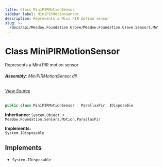 ```yaml
---
title: Class MiniPIRMotionSensor
sidebar_label: MiniPIRMotionSensor
description: Represents a Mini PIR motion sensor
slug: >-
  /docs/api/Meadow.Foundation.Grove/Meadow.Foundation.Grove.Sensors.Motion/MiniPIRMotionSensor
---
```

# Class MiniPIRMotionSensor
Represents a Mini PIR motion sensor

###### **Assembly**: MiniPIRMotionSensor.dll
###### [View Source](https://github.com/WildernessLabs/Meadow.Foundation.Grove.git/blob/develop/Source/MiniPIRMotionSensor/Driver/MiniPIRMotionSensor.cs#L10)
```csharp title="Declaration"
public class MiniPIRMotionSensor : ParallaxPir, IDisposable
```
**Inheritance:** `System.Object` -> `Meadow.Foundation.Sensors.Motion.ParallaxPir`

**Implements:**  
`System.IDisposable`


## Implements

* `System.IDisposable`
